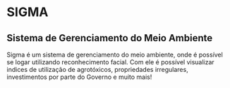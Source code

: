 # SIGMA

## Sistema de Gerenciamento do Meio Ambiente
<p>Sigma é um sistema de gerenciamento do meio ambiente, onde é possível se logar utilizando reconhecimento facial. Com ele é possível visualizar indices de utilização de agrotóxicos, propriedades irregulares, investimentos por parte do Governo e muito mais!</p>
